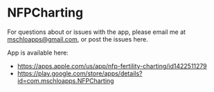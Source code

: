 # NFPCharting

For questions about or issues with the app, please email me at mschloapps@gmail.com, or post the issues here.

App is available here:
- https://apps.apple.com/us/app/nfp-fertility-charting/id1422511279
- https://play.google.com/store/apps/details?id=com.mschloapps.NFPCharting
